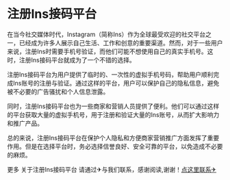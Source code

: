 # 注册Ins接码平台

在当今社交媒体时代，Instagram（简称Ins）作为全球最受欢迎的社交平台之一，已经成为许多人展示自己生活、工作和创意的重要渠道。然而，对于一些用户来说，注册Ins时需要手机号验证，而他们可能不想使用自己的真实手机号。这时，注册Ins接码平台就成为了一个不错的选择。

注册Ins接码平台为用户提供了临时的、一次性的虚拟手机号码，帮助用户顺利完成Ins账号的注册与验证。通过这样的平台，用户可以保护自己的隐私信息，避免被不必要的广告骚扰和个人信息泄露。

同时，注册Ins接码平台也为一些商家和营销人员提供了便利。他们可以通过这样的平台获取大量的虚拟手机号，用于注册和验证大量的Ins账号，从而扩大影响力和推广产品。

总的来说，注册Ins接码平台在保护个人隐私和方便商家营销推广方面发挥了重要作用。但是在选择平台时，务必选择信誉良好、安全可靠的平台，以免造成不必要的麻烦。

更多 关于注册Ins接码平台 请通过✈与我们联系，感谢阅读,谢谢！[点这里联系✈](https://d.k02.cc)